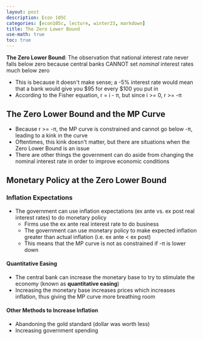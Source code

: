 ```yaml
---
layout: post
description: Econ 105C
categories: [econ105c, lecture, winter23, markdown]
title: The Zero Lower Bound
use-math: true
toc: true
---
```


**The Zero Lower Bound**: The observation that national interest rate never falls below zero because central banks CANNOT set *nominal* interest rates much below zero
- This is because it doesn't make sense; a -5% interest rate would mean that a bank would give you $95 for every $100 you put in
- According to the Fisher equation, r = i - π, but since i >= 0, r >= -π

## The Zero Lower Bound and the MP Curve

- Because r >= -π, the MP curve is constrained and cannot go below -π, leading to a kink in the curve
- Oftentimes, this kink doesn't matter, but there are situations when the Zero Lower Bound is an issue
- There are other things the government can do aside from changing the nominal interest rate in order to improve economic conditions

## Monetary Policy at the Zero Lower Bound

### Inflation Expectations

- The government can use inflation expectations (ex ante vs. ex post real interest rates) to do monetary policy
    - Firms use the ex ante real interest rate to do business
    - The government can use monetary policy to make expected inflation greater than actual inflation (i.e. ex ante < ex post)
    - This means that the MP curve is not as constrained if -π is lower down

#### Quantitative Easing

- The central bank can increase the monetary base to try to stimulate the economy (known as **quantitative easing**)
- Increasing the monetary base increases prices which increases inflation, thus giving the MP curve more breathing room

#### Other Methods to Increase Inflation

- Abandoning the gold standard (dollar was worth less)
- Increasing government spending